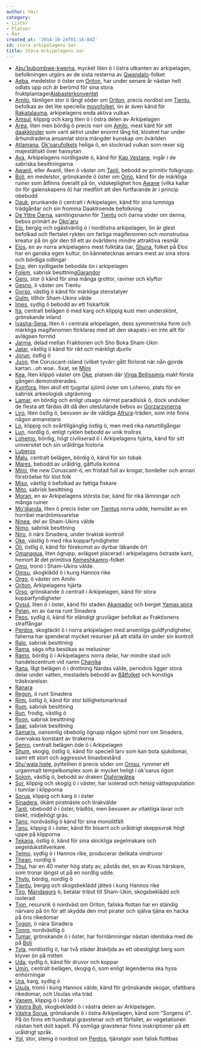 ```yaml
---
author: Ymir
category:
- Listor
- Platser
- Öar
created_at: '2014-10-24T01:16:04Z'
id: stora arkipelagens öar
title: Stora Arkipelagens öar
---
```

-   [Abu'bubombwe-kwema], mycket liten ö i östra utkanten av arkipelagen, befolkningen utgörs av de sista resterna av [Qwandalo]-folket
-   [Aeba], medelstor ö öster om [Oriton], har under senare år nästan helt odlats upp och är berömd för sina stora fruktplantager[Alabasterkonventet]
-   [Amilo], tämligen stor ö långt söder om [Oriton], precis nordöst om [Tientu], befolkas av det lite speciella [moyofolket], ön är även känd för [Rakatalauma], arkipelagens enda aktiva vulkan
-   [Amsul], klippig och karg liten ö i östra delen av Arkipelagen
-   [Aréa], liten men bördig ö precis norr om [Amilo], mest känt för sitt [daakkloster][Alabasterkonventet] som varit aktivt under enormt lång tid, klostret har under århundradena ansamlat stora mängder kunskap om övärlden
-   [Atlamana], [Ok'oarufolkets] heliga ö, en slocknad vulkan som reser sig majestätiskt över havsytan
-   [Ava], Arkipelagens nordligaste ö, känd för [Kap Vestane], ingår i de sabriska besittningarna
-   [Awanli], eller Avanli, liten ö väster om [Tanli], bebodd av primitiv folkgrupp.
-   [Boli], en medelstor, grönskande ö öster om [Omo], känd för de märkliga ruiner som åtfinns överallt på ön, vidskeplighet hos [Awane] (vilka kallar ön för galenskapens ö) har medfört att den fortfarande är i princip obebodd
-   [Dauk], prunkande ö centralt i Arkipelagen, känd för sina lummiga trädgårdar och sin fromma Daaktroende befolkning
-   [De Yttre Öarna], samlingsnamn för [Tientu] och öarna söder om denna, bebos primärt av [Oko'aru][Ok'oarufolkets]
-   [Elo], bergig och ogästvänlig ö i nordöstra arkipelagen, ön är glest befolkad och flertalet rykten om farliga magifenomen och monstruösa kreatur på ön gör den till ett av övärldens mindre attraktiva resmål
-   [Elos], en av norra arkipelagens mest folktäta öar, [Shuna], folket på Elos har en ganska egen kultur, ön kännetecknas annars mest av sina stora och bördiga odlingar
-   [Eno], den sydligaste bebodda ön i arkipelagen
-   [Folem], sabrisk besittning[Garandor]
-   [Gero], stor ö känd för sina många grottor, raviner och klyftor
-   [Gesno], ö väster om Tientu
-   [Gorso], västlig ö känd för märkliga stenstatyer
-   [Gulm], tillhör Sham-Ukins välde
-   [Imes], sydlig ö bebodd av ett fiskarfolk
-   [Ita], centralt belägen ö med karg och klippig kust men underskönt, grönskande inland
-   [Iyasha-Sena], liten ö i centrala arkipelagen, dess symmetriska form och märkliga magifenomen förklaras med att den skapats i en inte allt för avlägsen forntid
-   [Jarma], delad mellan Fraktionen och Sho Boka Sham-Ukin
-   [Jatar], västlig ö känd för rikt och märkligt djurliv
-   [Jorun], östlig ö
-   [Juon], the Coruscant-island (vilket tyvärr gått förlorat när nån gjorde kartan...oh woe...fixat, se [Mjini]
-   [Kea], liten klippö väster om [Oke], platsen där [Virga Bellissimis] makt första gången demonstrerades.
-   [Kymfora], liten atoll ett tjugotal sjömil öster om Lohemo, plats för en sabrisk arkeologisk utgrävning
-   [Lamar], en bördig och enligt utsago närmst paradisisk ö, dock undviker de flesta att färdas dit då den uteslutande bebos av [Gorzarzynerna]
-   [Liro], liten östlig ö, bevuxen av de väldiga [Afrura]-träden, som inte finns någon annanstans
-   [Lo], klippig och svårtillgänglig östlig ö, men med rika naturtillgångar
-   [Lun], nordlig ö, enligt rykten bebodd av unik trollras
-   [Lohemo], bördig, högt civiliserad ö i Arkipelagens hjärta, känd för sitt universitet och sin uråldriga historia
-   [Luberos]
-   [Malu], centralt belägen, bördig ö, känd för sin tobak
-   [Mares], bebodd av uråldrig, gåtfulla kvinna
-   [Mjini], the new Coruscant-ö, en fristad full av krogar, bordeller och annan förströelse för löst folk
-   [Miso], västlig ö befolkad av fattiga fiskare
-   [Mito], sabrisk besittning
-   [Moran], en av Arkipelagens största öar, känd för rika lämningar och många ruiner
-   [Mo'djanda], liten ö precis öster om [Tientus][Tientu] norra udde, hemsökt av en horribel mardrömsvarelse
-   [Ninea], del av Sham-Ukins välde
-   [Nimo], sabrisk besittning
-   [Niro], ö närs Sinadera, under tirakisk kontroll
-   [Oke], västlig ö med rika kopparfyndigheter
-   [Oli], östlig ö, känd för förekomst av dyrbar läkande ört
-   [Omanagua], liten ögrupp, avlägset placerad i arkipelagens östraste kant, hemort åt det primitiva [Kemeshkamro]-folket
-   [Omo], tronö i Sham-Ukins välde.
-   [Omsu], skogklädd ö i kung Hannos rike
-   [Orgo], ö väster om Amilo
-   [Oriton], Arkipelagens hjärta
-   [Orso], grönskande ö centralt i Arkipelagen, känd för stora kopparfyndigheter
-   [Ovsul], liten ö i öster, känd för staden [Akamador] och berget [Yamas spira]
-   [Pelan], en av öarna runt Sinadera
-   [Peos], sydlig ö, känd för eländigt gruvläger befolkat av Fraktionens straffångar
-   [Perdos], skogtäckt ö i norra arkipelagen med ansenliga guldfyndigheter, falierna har spenderat mycket resurser på att ställa ön under sin kontroll
-   [Ralo], sabrisk besittning
-   [Rama], sägs ofta besökas av melusiner
-   [Ramo], bördig ö i Arkipelagens norra delar, har mindre stad och handelscentrum vid namn [Chanika]
-   [Rana], lågt belägen ö i drottning Nardas välde, periodvis ligger stora delar under vatten, mestadels bebodd av [Båtfolket] och konstiga träskvarelser.
-   [Ranara]
-   [Regon], ö runt Sinadera
-   [Rimi], östlig ö, känd för stor billighetsmarknad
-   [Rum], sabrisk besittning
-   [Run], frodig, västlig ö
-   [Ryon], sabrisk besittning
-   [Saar], sabrisk besittning
-   [Samaris], oansenlig obebolig ögrupp någon sjömil norr om Sinadera, övervakas konstant av tirakerna
-   [Senro], centralt belägen öde ö i Arkipelagen
-   [Shum], skogig, östlig ö, känd för speciell larv som kan bota sjukdomar, samt ett stort och aggressivt limaxbestånd
-   [Shu'wala hiele], pytteliten ö precis söder om [Omsu], rymmer ett urgammalt tempelkomplex som är mycket heligt i ok'oarus ögon
-   [Solom], västlig ö, bebodd av draken [Djahiriwâtea]
-   [Sor], klippig och skogig ö i väster, har isolerad och hetsig vättepopulation i tunnlar i klipporna
-   [Sorua], klippig och karg ö i öster
-   [Sinadera], ökänt piratnäste och tirakvälde
-   [Tanli], obebodd ö i öster, trädlös, men bevuxen av vitaktiga lavar och blekt, midjehögt gräs.
-   [Tano], nordvästlig ö känd för sina monolitfält
-   [Tanu], klippig ö i öster, känd för bisarrt och uråldrigt skeppsvrak högt uppe på klipporna
-   [Tekana], östlig ö, känd för sina skickliga segelmakare och segeldukstillverkare.
-   [Telmo], sydlig ö i Hannos rike, producerar delikata vindruvor
-   [Thean], nordlig ö
-   [Thul], har en 40 meter hög staty av, påstås det, en av Kivas härskare, som tronar längst ut på en nordlig udde.
-   [Thylo], bördig, nordlig ö
-   [Tientu], bergig och skogsbeklädd jätteö i kung Hannos rike
-   [Tiro], [Mandagors] ö, betalar tribut till Sham-Ukin, skogsbeklädd och isolerad
-   [Tion], resursrik ö nordväst om Oriton, faliska flottan har en ständig närvaro på ön för att skydda den mot pirater och själva tjäna en hacka på öns rikedomar
-   [Togon], ö nära Sinadera
-   [Tonro], nordvästlig ö
-   [Tumar], grönskande ö i öster, har fornlämningar nästan identiska med de på [Boli]
-   [Tyla], nordöstlig ö, har två städer åtskiljda av ett obestigligt berg som klyver ön på mitten
-   [Uda], sydlig ö, känd för druvor och koppar
-   [Umin], centralt belägen, skogig ö, som enligt legenderna ska hysa enhörningar
-   [Ura], karg, sydlig ö
-   [Usula], tronö i kung Hannos välde, känd för grönskande skogar, ofattbara rikedomar, och Usulas vita träd
-   [Vanem], klippig ö i öster
-   [Västra Boli], skogbeklädd ö i västra delen av Arkipelagen.
-   [Västra Sorua], grönskande ö i östra Arkipelagen, känd som "Sorgens ö". På ön finns ett hundratal gravstenar och ett förfallet, av vegetationen nästan helt dolt kapell. På somliga gravstenar finns inskriptioner på ett uråldrigt språk.
-   [Yol], stor, stenig ö nordost om [Perdos], tjänstgör som falisk flottbas

  [Abu'bubombwe-kwema]: Abububombwe-kwema
  [Qwandalo]: Qwandalo
  [Aeba]: Aeba
  [Oriton]: Oriton
  [Alabasterkonventet]: Alabasterkonventet
  [Amilo]: Amilo
  [Tientu]: Tientu
  [moyofolket]: Moyo
  [Rakatalauma]: Rakatalauma
  [Amsul]: Amsul
  [Aréa]: Aréa
  [Atlamana]: Atlamana
  [Ok'oarufolkets]: Okoaru
  [Ava]: Ava
  [Kap Vestane]: Kap_Vestane
  [Awanli]: Awanli
  [Tanli]: Tanli
  [Boli]: Boli
  [Omo]: Omo
  [Awane]: Awane
  [Dauk]: Dauk
  [De Yttre Öarna]: De_Yttre_Öarna
  [Elo]: Elo
  [Elos]: Elos
  [Shuna]: Shuna
  [Eno]: Eno
  [Folem]: Folem
  [Garandor]: Garandor
  [Gero]: Gero
  [Gesno]: Gesno
  [Gorso]: Gorso
  [Gulm]: Gulm
  [Imes]: Imes
  [Ita]: Ita
  [Iyasha-Sena]: Iyasha-Sena
  [Jarma]: Jarma
  [Jatar]: Jatar
  [Jorun]: Jorun
  [Juon]: Juon
  [Mjini]: Mjini
  [Kea]: Kea
  [Oke]: Oke
  [Virga Bellissimis]: Virga_Bellissimi
  [Kymfora]: Kymfora
  [Lamar]: Lamar
  [Gorzarzynerna]: Gorzarzynerna
  [Liro]: Liro
  [Afrura]: Afrura
  [Lo]: Lo
  [Lun]: Lun
  [Lohemo]: Lohemo
  [Luberos]: Luberos
  [Malu]: Malu
  [Mares]: Mares
  [Miso]: Miso
  [Mito]: Mito
  [Moran]: Moran
  [Mo'djanda]: Modjanda
  [Ninea]: Ninea
  [Nimo]: Nimo
  [Niro]: Niro
  [Oli]: Oli
  [Omanagua]: Omanagua
  [Kemeshkamro]: Kemeshkamro
  [Omsu]: Omsu
  [Orgo]: Orgo
  [Orso]: Orso
  [Ovsul]: Ovsul
  [Akamador]: Akamador
  [Yamas spira]: Yamas_spira
  [Pelan]: Pelan
  [Peos]: Peos
  [Perdos]: Perdos
  [Ralo]: Ralo
  [Rama]: Rama
  [Ramo]: Ramo
  [Chanika]: Chanika
  [Rana]: Rana
  [Båtfolket]: Båtfolket
  [Ranara]: Ranara
  [Regon]: Regon
  [Rimi]: Rimi
  [Rum]: Rum
  [Run]: Run
  [Ryon]: Ryon
  [Saar]: Saar
  [Samaris]: Samaris
  [Senro]: Senro
  [Shum]: Shum
  [Shu'wala hiele]: Shuwala_hiele
  [Solom]: Solom
  [Djahiriwâtea]: Djahiriwâtea
  [Sor]: Sor
  [Sorua]: Sorua
  [Sinadera]: Sinadera
  [Tano]: Tano
  [Tanu]: Tanu
  [Tekana]: Tekana
  [Telmo]: Telmo
  [Thean]: Thean
  [Thul]: Thul
  [Thylo]: Thylo
  [Tiro]: Tiro
  [Mandagors]: Mandagor_av_Tiro
  [Tion]: Tion
  [Togon]: Togon
  [Tonro]: Tonro
  [Tumar]: Tumar
  [Tyla]: Tyla
  [Uda]: Uda
  [Umin]: Umin
  [Ura]: Ura
  [Usula]: Usula
  [Vanem]: Vanem
  [Västra Boli]: Västra_Boli
  [Västra Sorua]: Västra_Sorua
  [Yol]: Yol